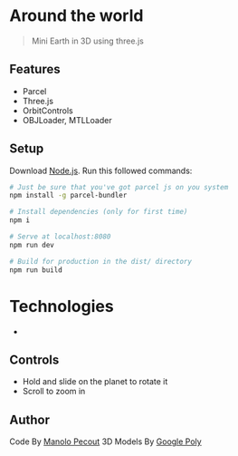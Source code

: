 # Around the world
> Mini Earth in 3D using three.js

## Features
- Parcel
- Three.js
- OrbitControls
- OBJLoader, MTLLoader

## Setup
Download [Node.js](https://nodejs.org/en/download/).
Run this followed commands:

``` bash
# Just be sure that you've got parcel js on you system
npm install -g parcel-bundler

# Install dependencies (only for first time)
npm i

# Serve at localhost:8080
npm run dev

# Build for production in the dist/ directory
npm run build
```

# Technologies
- 

## Controls
- Hold and slide on the planet to rotate it
- Scroll to zoom in

## Author
Code By [Manolo Pecout](https://www.manolopecout.fr)
3D Models By [Google Poly](https://www.poly.google.com)